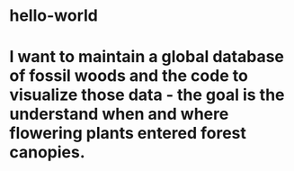 # hello-world
# I want to maintain a global database of fossil woods and the code to visualize those data - the goal is the understand when and where flowering plants entered forest canopies.

